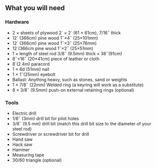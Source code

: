 ## What you will need

### Hardware

* 2 × sheets of plywood 2´ × 2´ (61 × 61cm), 7/16˝ thick
* 12´ (366cm) pine wood 1˝×4˝ (25×101mm)
* 12´ (366cm) pine wood 1˝×3˝ (25×76mm)
* 12´(366cm pine wood 1˝×2˝ (25×51mm)
* 1 × length of steel rod 3/8˝ (9.5mm) thick × 36˝(91cm)
* 8˝×16˝ (20×41cm) piece of leather or cloth
* 8´(2.4m) paracord
* 1 × 6d (51mm) nail
* 1 × 1˝(25mm) eyebolt
* Ballast: Anything heavy, such as stones, sand or weights
* 1 × 7/8˝ (22mm) Welded ring (a keyring will work as a substitute)
* 8 × 3/8˝ (9.5mm) push-on external retaining rings (optional)

### Tools
* Electric drill
* 1/8˝ (3mm) drill bit for pilot holes
* 3/8˝ (9.5 mm) drill bit (match this drill bit size to the diameter of your steel rod)
* Screwdriver or screwdriver bit for drill
* Hand saw
* Hack saw
* Hammer
* Measuring tape
* 30/60 triangle (optional)

